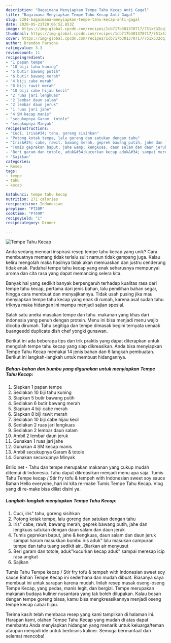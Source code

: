 ```yaml
---
description: "Bagaimana Menyiapkan Tempe Tahu Kecap Anti Gagal"
title: "Bagaimana Menyiapkan Tempe Tahu Kecap Anti Gagal"
slug: 2201-bagaimana-menyiapkan-tempe-tahu-kecap-anti-gagal
date: 2020-05-21T20:06:52.853Z
image: https://img-global.cpcdn.com/recipes/1cb717b301370717/751x532cq70/tempe-tahu-kecap-foto-resep-utama.jpg
thumbnail: https://img-global.cpcdn.com/recipes/1cb717b301370717/751x532cq70/tempe-tahu-kecap-foto-resep-utama.jpg
cover: https://img-global.cpcdn.com/recipes/1cb717b301370717/751x532cq70/tempe-tahu-kecap-foto-resep-utama.jpg
author: Brandon Parsons
ratingvalue: 3.3
reviewcount: 11
recipeingredient:
- "1 papan tempe"
- "10 biji tahu kuning"
- "5 butir bawang putih"
- "6 butir bawang merah"
- "4 biji cabe merah"
- "8 biji rawit merah"
- "10 biji cabe hijau kecil"
- "2 ruas jari lengkuas"
- "2 lembar daun salam"
- "2 lembar daun jeruk"
- "1 ruas jari jahe"
- "4 SM kecap manis"
- "secukupnya Garam  totole"
- "secukupnya Minyak"
recipeinstructions:
- "Cuci, iris&#34; tahu, goreng sisihkan"
- "Potong kotak tempe, lalu goreng dan satukan dengan tahu"
- "Iris&#34; cabe, rawit, bawang merah, geprek bawang putih, jahe dan lengkuas satukan dengan daun salam dan daun jeruk"
- "Tumis geprekan baput, jahe &amp; kengkuas, daun salam dan daun jeruk sampai harum masukkan bumbu iris aduk&#34; lalu masukan campuran tempe dan tahu tuang sedikit air,. Biarkan air menyusut"
- "Beri garam dan totole, aduk&#34;kucurkan kecap aduk&#34; sampai meresap icip rasa angkat"
- "Sajikan"
categories:
- Resep
tags:
- tempe
- tahu
- kecap

katakunci: tempe tahu kecap 
nutrition: 271 calories
recipecuisine: Indonesian
preptime: "PT20M"
cooktime: "PT49M"
recipeyield: "1"
recipecategory: Dinner

---
```



![Tempe Tahu Kecap](https://img-global.cpcdn.com/recipes/1cb717b301370717/751x532cq70/tempe-tahu-kecap-foto-resep-utama.jpg)

Anda sedang mencari inspirasi resep tempe tahu kecap yang unik? Cara membuatnya memang tidak terlalu sulit namun tidak gampang juga. Kalau keliru mengolah maka hasilnya tidak akan memuaskan dan justru cenderung tidak enak. Padahal tempe tahu kecap yang enak seharusnya mempunyai aroma dan cita rasa yang dapat memancing selera kita.

Banyak hal yang sedikit banyak berpengaruh terhadap kualitas rasa dari tempe tahu kecap, pertama dari jenis bahan, lalu pemilihan bahan segar, hingga cara membuat dan menyajikannya. Tidak usah pusing jika mau menyiapkan tempe tahu kecap yang enak di rumah, karena asal sudah tahu triknya maka hidangan ini mampu menjadi sajian spesial.

Salah satu aneka masakan tempe dan tahu. makanan yang khas dari indonesia yang penuh dengan protein. Menu ini bisa menjadi menu wajib dicoba dirumah. Tahu segitiga dan tempe dimasak begini ternyata uenaak buangeedd duplicate dish chef yongki gunawan.


Berikut ini ada beberapa tips dan trik praktis yang dapat diterapkan untuk mengolah tempe tahu kecap yang siap dikreasikan. Anda bisa menyiapkan Tempe Tahu Kecap memakai 14 jenis bahan dan 6 langkah pembuatan. Berikut ini langkah-langkah untuk membuat hidangannya.

<!--inarticleads1-->

##### Bahan-bahan dan bumbu yang digunakan untuk menyiapkan Tempe Tahu Kecap:

1. Siapkan 1 papan tempe
1. Sediakan 10 biji tahu kuning
1. Siapkan 5 butir bawang putih
1. Sediakan 6 butir bawang merah
1. Siapkan 4 biji cabe merah
1. Siapkan 8 biji rawit merah
1. Sediakan 10 biji cabe hijau kecil
1. Sediakan 2 ruas jari lengkuas
1. Sediakan 2 lembar daun salam
1. Ambil 2 lembar daun jeruk
1. Gunakan 1 ruas jari jahe
1. Gunakan 4 SM kecap manis
1. Ambil secukupnya Garam &amp; totole
1. Gunakan secukupnya Minyak


Brilio.net - Tahu dan tempe merupakan makanan yang cukup mudah ditemui di Indonesia. Tahu dapat dikreasikan menjadi menu apa saja. Tumis Tahu Tempe kecap / Stir fry tofu &amp; tempeh with Indonesian sweet soy sauce Bahan Hello everyone, hari ini kita re-make Tumis Tempe Tahu Kecap. Vlog yang di re-make bisa diliat disini ya. 

<!--inarticleads2-->

##### Langkah-langkah menyiapkan Tempe Tahu Kecap:

1. Cuci, iris&#34; tahu, goreng sisihkan
1. Potong kotak tempe, lalu goreng dan satukan dengan tahu
1. Iris&#34; cabe, rawit, bawang merah, geprek bawang putih, jahe dan lengkuas satukan dengan daun salam dan daun jeruk
1. Tumis geprekan baput, jahe &amp; kengkuas, daun salam dan daun jeruk sampai harum masukkan bumbu iris aduk&#34; lalu masukan campuran tempe dan tahu tuang sedikit air,. Biarkan air menyusut
1. Beri garam dan totole, aduk&#34;kucurkan kecap aduk&#34; sampai meresap icip rasa angkat
1. Sajikan


Tumis Tahu Tempe kecap / Stir fry tofu &amp; tempeh with Indonesian sweet soy sauce Bahan Tempe Kecap ini sederhana dan mudah dibuat. Biasanya saya membuat ini untuk sarapan karena mudah. Inilah resep masak oseng-oseng Tempe Kecap, yang pedas, manis legit, dan bergizi. Tempe merupakan makanan budaya kuliner nusantara yang tak boleh dilupakan. Kalau bosan dengan tempe goreng biasa, kamu bisa mengkreasikannya menjadi oseng tempe kecap cabai hijau. 

Terima kasih telah membaca resep yang kami tampilkan di halaman ini. Harapan kami, olahan Tempe Tahu Kecap yang mudah di atas dapat membantu Anda menyiapkan hidangan yang menarik untuk keluarga/teman ataupun menjadi ide untuk berbisnis kuliner. Semoga bermanfaat dan selamat mencoba!
